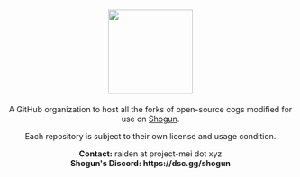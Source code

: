 <h1 align="center"><img src="https://project-mei.xyz/images/logo-full.png"height="150"></center></h1>
<p align="center">A GitHub organization to host all the forks of open-source cogs modified for use on <a href="https://project-mei.xyz/">Shogun</a>.</p>

<p align="center">Each repository is subject to their own license and usage condition.</p>

<p align="center"><b>Contact:</b> raiden at project-mei dot xyz<br>
<b>Shogun's Discord: https://dsc.gg/shogun</b>
</p>
